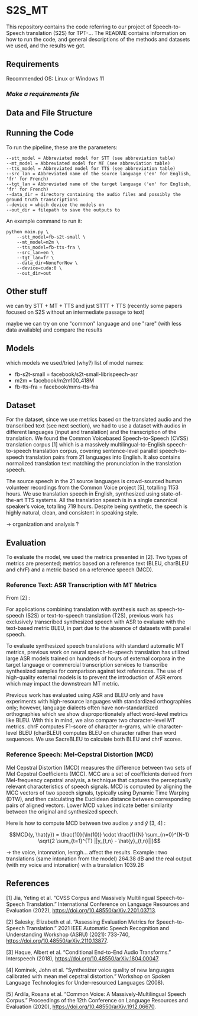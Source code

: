 # S2S_MT

This repository contains the code referring to our project of Speech-to-Speech translation (S2S) for TPT-...
The README contains information on how to run the code, and general descriptions of the methods and datasets we used, and the results we got.

## Requirements

Recommended OS: Linux or Windows 11

### _Make a requirements file_

## Data and File Structure

## Running the Code

To run the pipeline, these are the parameters:

```
--stt_model = Abbreviated model for STT (see abbreviation table)
--mt_model = Abbreviated model for MT (see abbreviation table)
--tts_model = Abbreviated model for TTS (see abbreviation table)
--src_lan = Abbreviated name of the source language ('en' for English, 'fr' for French)
--tgt_lan = Abbreviated name of the target language ('en' for English, 'fr' for French)
--data_dir = directory containing the audio files and possibly the ground truth transcriptions
--device = which device the models on
--out_dir = filepath to save the outputs to
```

An example command to run it:

```
python main.py \
    --stt_model=fb-s2t-small \
    --mt_model=m2m \
    --tts_model=fb-tts-fra \
    --src_lan=en \
    --tgt_lan=fr \
    --data_dir=NoneForNow \
    --device=cuda:0 \
    --out_dir=out
```

## Other stuff

we can try STT + MT + TTS  and just STTT + TTS  (recently some papers focused on S2S without an intermediate passage to text)

maybe we can try on one "common" language and one "rare" (with less data available) and compare the results

## Models

which models we used/tried (why?)
list of model names:
- fb-s2t-small = facebook/s2t-small-librispeech-asr
- m2m = facebook/m2m100_418M
- fb-tts-fra = facebook/mms-tts-fra

## Dataset

For the dataset, since we use metrics based on the translated audio and the transcribed text (see next section), we had to use a dataset with audios in different languages (input and translation) and the transcription of the translation. We found the Common Voicebased Speech-to-Speech (CVSS) translation corpus [1] which is a massively multilingual-to-English speech-to-speech translation corpus, covering sentence-level parallel speech-to-speech translation pairs from 21 languages into English. It also contains  normalized translation text matching the pronunciation in the translation speech.

The source speech in the 21 source languages is crowd-sourced human volunteer recordings from the Common Voice project [5], totalling 1153 hours. We use translation speech in English, synthesized using state-of-the-art TTS systems. All the translation speech is in a single canonical speaker’s voice, totalling 719 hours. Despite being synthetic, the speech is highly natural, clean, and consistent in speaking style.

-> organization and analysis ?


## Evaluation

To evaluate the model, we used the metrics presented in [2]. Two types of metrics are presented; metrics based on a reference text (BLEU, charBLEU and chrF) and a metric based on a reference speech (MCD).

### Reference Text: ASR Transcription with MT Metrics

From [2] :

For applications combining translation with synthesis such as speech-to-speech (S2S) or text-to-speech translation (T2S), previous work has exclusively transcribed synthesized speech with ASR to evaluate with the text-based metric BLEU, in part due to the absence of datasets with parallel speech.

To evaluate synthesized speech translations with standard automatic MT metrics, previous work on neural speech-to-speech translation has utilized large ASR models trained on hundreds of hours of external corpora in the target language or commercial transcription services to transcribe synthesized samples for comparison against text references. The use of high-quality external models is to prevent the introduction of ASR errors which may impact the downstream MT metric.

Previous work has evaluated using ASR and BLEU only and have experiments with high-resource languages with standardized orthographies only; however, language dialects often have non-standardized orthographies which we show disproportionately affect word-level metrics like BLEU. With this in mind, we also compare two character-level MT metrics. chrF computes F1-score of character n-grams, while character-level BLEU (charBLEU) computes BLEU on character rather than word sequences. We use SacreBLEU to calculate both BLEU and chrF scores.

### Reference Speech: Mel-Cepstral Distortion (MCD)

Mel Cepstral Distortion (MCD) measures the difference between two sets of Mel Cepstral Coefficients (MCC). MCC are a set of coefficients derived from Mel-frequency cepstral analysis, a technique that captures the perceptually relevant characteristics of speech signals. MCD is computed by aligning the MCC vectors of two speech signals, typically using Dynamic Time Warping (DTW), and then calculating the Euclidean distance between corresponding pairs of aligned vectors. Lower MCD values indicate better similarity between the original and synthesized speech.

Here is how to compute MCD between two audios $y$ and $\hat{y}$ [3, 4] : 

$$MCD(y, \hat{y}) = \frac{10}{\ln(10)} \cdot \frac{1}{N} \sum_{n=0}^{N-1} \sqrt{2 \sum_{t=1}^{T} ||y_{t,n} - \hat{y}_{t,n}||}$$

-> the voice, intonnation, lentgh... affect the results. Example : two translations (same intonation from the model) 264.38 dB and the real output (with my voice and intonation) with a translation 1039.26

## References

[1] Jia, Yeting et al. “CVSS Corpus and Massively Multilingual Speech-to-Speech Translation.” International Conference on Language Resources and Evaluation (2022), https://doi.org/10.48550/arXiv.2201.03713.

[2] Salesky, Elizabeth et al. “Assessing Evaluation Metrics for Speech-to-Speech Translation.” 2021 IEEE Automatic Speech Recognition and Understanding Workshop (ASRU) (2021): 733-740, https://doi.org/10.48550/arXiv.2110.13877.

[3] Haque, Albert et al. “Conditional End-to-End Audio Transforms.” Interspeech (2018), https://doi.org/10.48550/arXiv.1804.00047.

[4] Kominek, John et al. “Synthesizer voice quality of new languages calibrated with mean mel cepstral distortion.” Workshop on Spoken Language Technologies for Under-resourced Languages (2008).

[5] Ardila, Rosana et al. “Common Voice: A Massively-Multilingual Speech Corpus.” Proceedings of the 12th Conference on Language Resources and Evaluation (2020), https://doi.org/10.48550/arXiv.1912.06670.